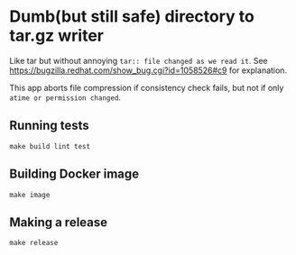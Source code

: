 # Dumb(but still safe) directory to tar.gz writer

Like tar but without annoying `tar:: file changed as we read it`. See https://bugzilla.redhat.com/show_bug.cgi?id=1058526#c9 for explanation.

This app aborts file compression if consistency check fails, but not if only `atime or permission changed`.

## Running tests

```make build lint test```

## Building Docker image

```make image```

## Making a release

```make release```
